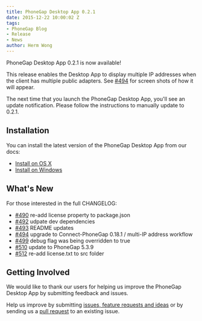 ```yaml
---
title: PhoneGap Desktop App 0.2.1
date: 2015-12-22 10:00:02 Z
tags:
- PhoneGap Blog
- Release
- News
author: Herm Wong
---
```


PhoneGap Desktop App 0.2.1 is now available!

This release enables the Desktop App to display multiple IP addresses when the client has multiple public adapters. See [#494](https://github.com/phonegap/phonegap-app-desktop/issues/494) for screen shots of how it will appear.

The next time that you launch the PhoneGap Desktop App, you'll see an update notification. Please follow the instructions to manually update to 0.2.1.

## Installation

You can install the latest version of the PhoneGap Desktop App from our docs:

- [Install on OS X](http://docs.phonegap.com/references/desktop-app/install/mac/)
- [Install on Windows](http://docs.phonegap.com/references/desktop-app/install/win/)

## What's New

For those interested in the full CHANGELOG:

- [#490](https://github.com/phonegap/phonegap-app-desktop/issues/490) re-add license property to package.json
- [#492](https://github.com/phonegap/phonegap-app-desktop/issues/492) udpate dev dependencies
- [#493](https://github.com/phonegap/phonegap-app-desktop/issues/493) README updates
- [#494](https://github.com/phonegap/phonegap-app-desktop/issues/494) upgrade to Connect-PhoneGap 0.18.1 / multi-IP address workflow
- [#499](https://github.com/phonegap/phonegap-app-desktop/issues/499) debug flag was being overridden to true
- [#510](https://github.com/phonegap/phonegap-app-desktop/issues/510) update to PhoneGap 5.3.9
- [#512](https://github.com/phonegap/phonegap-app-desktop/issues/512) re-add license.txt to src folder

## Getting Involved

We would like to thank our users for helping us improve the PhoneGap Desktop App by submitting feedback and issues.

Help us improve by submitting [issues, feature requests and ideas](https://github.com/phonegap/phonegap-app-desktop/issues) or by sending us a [pull request](https://github.com/phonegap/phonegap-app-desktop) to an existing issue.

